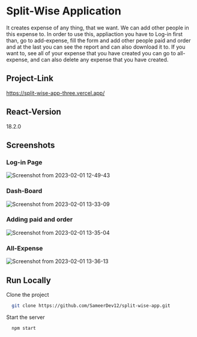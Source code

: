 
# Split-Wise Application

It creates expense of any thing, that we want.
We can add other people in this expense to.
In order to use this, appliaction you have to Log-in first than, go to add-expense, fill the form and add other people paid and order and at the last you can see the report and can also download it to.
If you want to, see all of your expense that you have created you can go to all-expense, and can also delete any expense that you have created.

## Project-Link

https://split-wise-app-three.vercel.app/

## React-Version

  18.2.0

## Screenshots
### Log-in Page
![Screenshot from 2023-02-01 12-49-43](https://user-images.githubusercontent.com/119922388/215986324-94c039e4-2d6d-4516-81cb-df7956f60682.png)

### Dash-Board
![Screenshot from 2023-02-01 13-33-09](https://user-images.githubusercontent.com/119922388/215991387-49d6b582-11b5-49b7-910e-5873169d46a6.png)

### Adding paid and order
![Screenshot from 2023-02-01 13-35-04](https://user-images.githubusercontent.com/119922388/215991702-befbd801-6d97-4b2b-98fd-c31c4ce7f8f7.png)

### All-Expense
![Screenshot from 2023-02-01 13-36-13](https://user-images.githubusercontent.com/119922388/215991961-55197dc1-2dae-4a41-b1d2-52709cda9291.png)

## Run Locally

Clone the project

```bash
  git clone https://github.com/SameerDev12/split-wise-app.git
```

Start the server

```bash
  npm start
```
